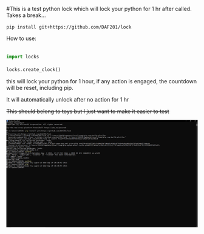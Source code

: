 #This is a test python lock which will lock your python for 1 hr after called. Takes a break...

```
pip install git+https://github.com/DAF201/lock
```

How to use:

```python

import locks

locks.create_clock()

```

this will lock your python for 1 hour, if any action is engaged, the countdown will be reset, including pip.

It will automatically unlock after no action for 1 hr

~~This should belong to toys but I just want to make it easier to test~~

<img src='https://github.com/DAF201/locks/blob/main/locks/Screenshot%20(370).png'>
